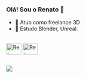 ### Olá! Sou o Renato 👋

- 🔭 Atuo como freelance 3D
- 🌱 Estudo Blender, Unreal.
<div style="display: inline_block"><br>
  <img align="center" alt="Re-Blender" height="30" width="40" 
  src="https://cdn.jsdelivr.net/gh/devicons/devicon@latest/icons/blender/blender-original.svg">
  <img align="center" alt="Re-Unreal" height="30" width="40"
  src="https://cdn.jsdelivr.net/gh/devicons/devicon@latest/icons/unrealengine/unrealengine-original.svg" 
</div>  

##

<div>
  <a href="https://instagram.com/renato.atj" target="_blank"><img src="https://img.shields.io/badge/-Instagram-%23E4405F?style=for-the-badge&logo=instagram&logoColor=white" target="_blank"></a>
</div>  
